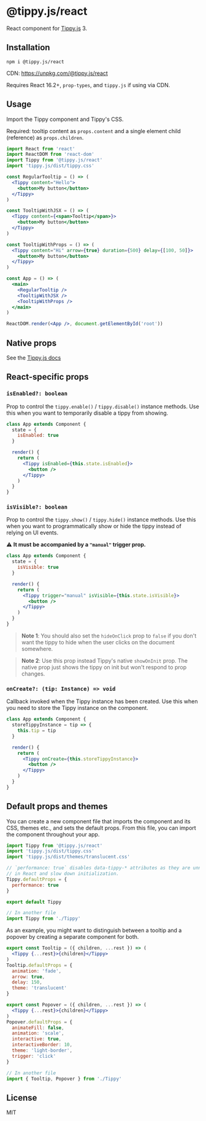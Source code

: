 # @tippy.js/react

React component for [Tippy.js](https://github.com/atomiks/tippyjs) 3.

## Installation

```
npm i @tippy.js/react
```

CDN: https://unpkg.com/@tippy.js/react

Requires React 16.2+, `prop-types`, and `tippy.js` if using via CDN.

## Usage

Import the Tippy component and Tippy's CSS.

Required: tooltip content as `props.content` and a single element child (reference) as `props.children`.

```jsx
import React from 'react'
import ReactDOM from 'react-dom'
import Tippy from '@tippy.js/react'
import 'tippy.js/dist/tippy.css'

const RegularTooltip = () => (
  <Tippy content="Hello">
    <button>My button</button>
  </Tippy>
)

const TooltipWithJSX = () => (
  <Tippy content={<span>Tooltip</span>}>
    <button>My button</button>
  </Tippy>
)

const TooltipWithProps = () => (
  <Tippy content="Hi" arrow={true} duration={500} delay={[100, 50]}>
    <button>My button</button>
  </Tippy>
)

const App = () => (
  <main>
    <RegularTooltip />
    <TooltipWithJSX />
    <TooltipWithProps />
  </main>
)

ReactDOM.render(<App />, document.getElementById('root'))
```

## Native props

See the [Tippy.js docs](https://atomiks.github.io/tippyjs/#all-options)

## React-specific props

### `isEnabled?: boolean`

Prop to control the `tippy.enable()` / `tippy.disable()` instance methods. Use this when you want to temporarily disable a tippy from showing.

```jsx
class App extends Component {
  state = {
    isEnabled: true
  }

  render() {
    return (
      <Tippy isEnabled={this.state.isEnabled}>
        <button />
      </Tippy>
    )
  }
}
```

### `isVisible?: boolean`

Prop to control the `tippy.show()` / `tippy.hide()` instance methods. Use this when you want to programmatically show or hide the tippy instead of relying on UI events.

⚠️ **It must be accompanied by a `"manual"` trigger prop.**

```jsx
class App extends Component {
  state = {
    isVisible: true
  }

  render() {
    return (
      <Tippy trigger="manual" isVisible={this.state.isVisible}>
        <button />
      </Tippy>
    )
  }
}
```

> **Note 1**: You should also set the `hideOnClick` prop to `false` if you don't want the tippy to hide when the user clicks on the document somewhere.

> **Note 2**: Use this prop instead Tippy's native `showOnInit` prop. The native prop just shows the tippy on init but won't respond to prop changes.

### `onCreate?: (tip: Instance) => void`

Callback invoked when the Tippy instance has been created. Use this when you need to store the Tippy instance on the component.

```jsx
class App extends Component {
  storeTippyInstance = tip => {
    this.tip = tip
  }

  render() {
    return (
      <Tippy onCreate={this.storeTippyInstance}>
        <button />
      </Tippy>
    )
  }
}
```

## Default props and themes

You can create a new component file that imports the component and its CSS, themes etc., and sets the default props. From this file, you can import the component throughout your app.

```js
import Tippy from '@tippy.js/react'
import 'tippy.js/dist/tippy.css'
import 'tippy.js/dist/themes/translucent.css'

// `performance: true` disables data-tippy-* attributes as they are unnecessary
// in React and slow down initialization.
Tippy.defaultProps = {
  performance: true
}

export default Tippy

// In another file
import Tippy from './Tippy'
```

As an example, you might want to distinguish between a tooltip and a popover by creating a separate component for both.

```jsx
export const Tooltip = ({ children, ...rest }) => (
  <Tippy {...rest}>{children}</Tippy>
)
Tooltip.defaultProps = {
  animation: 'fade',
  arrow: true,
  delay: 150,
  theme: 'translucent'
}

export const Popover = ({ children, ...rest }) => (
  <Tippy {...rest}>{children}</Tippy>
)
Popover.defaultProps = {
  animateFill: false,
  animation: 'scale',
  interactive: true,
  interactiveBorder: 10,
  theme: 'light-border',
  trigger: 'click'
}

// In another file
import { Tooltip, Popover } from './Tippy'
```

## License

MIT

